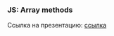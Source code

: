 ### JS: Array methods

Ссылка на презентацию: [ссылка](https://github.com/ait-tr/cohort39.2/blob/main/front_end/lesson_16/JS_Array_methods.pdf)

